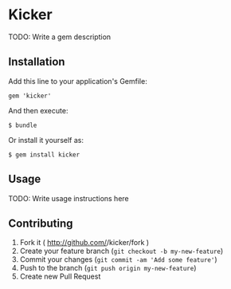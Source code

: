 # Kicker

TODO: Write a gem description

## Installation

Add this line to your application's Gemfile:

    gem 'kicker'

And then execute:

    $ bundle

Or install it yourself as:

    $ gem install kicker

## Usage

TODO: Write usage instructions here

## Contributing

1. Fork it ( http://github.com/<my-github-username>/kicker/fork )
2. Create your feature branch (`git checkout -b my-new-feature`)
3. Commit your changes (`git commit -am 'Add some feature'`)
4. Push to the branch (`git push origin my-new-feature`)
5. Create new Pull Request
